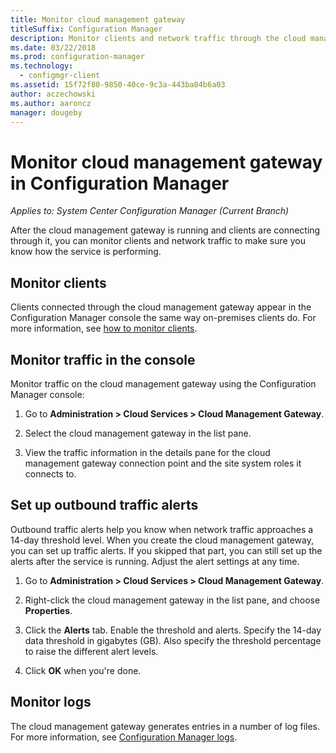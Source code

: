 ```yaml
---
title: Monitor cloud management gateway
titleSuffix: Configuration Manager
description: Monitor clients and network traffic through the cloud management gateway (CMG).
ms.date: 03/22/2018
ms.prod: configuration-manager
ms.technology:
  - configmgr-client
ms.assetid: 15f72f80-9850-40ce-9c3a-443ba04b6a03
author: aczechowski
ms.author: aaroncz
manager: dougeby
---
```


# Monitor cloud management gateway in Configuration Manager

*Applies to: System Center Configuration Manager (Current Branch)*

After the cloud management gateway is running and clients are connecting through it, you can monitor clients and network traffic to make sure you know how the service is performing.



## Monitor clients

Clients connected through the cloud management gateway appear in the Configuration Manager console the same way on-premises clients do. For more information, see [how to monitor clients](/sccm/core/clients/manage/monitor-clients).



## Monitor traffic in the console

Monitor traffic on the cloud management gateway using the Configuration Manager console:

1. Go to **Administration > Cloud Services > Cloud Management Gateway**.

2. Select the cloud management gateway in the list pane.

3. View the traffic information in the details pane for the cloud management gateway connection point and the site system roles it connects to.



## Set up outbound traffic alerts

Outbound traffic alerts help you know when network traffic approaches a 14-day threshold level. When you create the cloud management gateway, you can set up traffic alerts. If you skipped that part, you can still set up the alerts after the service is running. Adjust the alert settings at any time.

1. Go to **Administration > Cloud Services > Cloud Management Gateway**.

2. Right-click the cloud management gateway in the list pane, and choose **Properties**.

3. Click the **Alerts** tab. Enable the threshold and alerts. Specify the 14-day data threshold in gigabytes (GB). Also specify the threshold percentage to raise the different alert levels.

4. Click **OK** when you're done.



## Monitor logs

The cloud management gateway generates entries in a number of log files. For more information, see [Configuration Manager logs](/sccm/core/plan-design/hierarchy/log-files#cloud-management-gateway).
